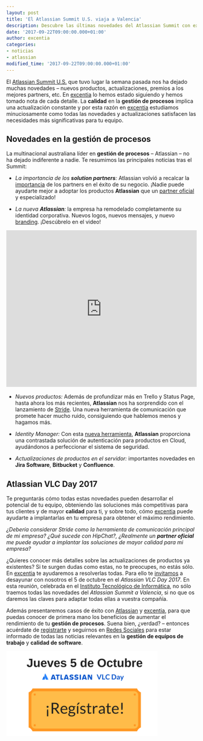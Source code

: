 ```yaml
---
layout: post
title: 'El Atlassian Summit U.S. viaja a Valencia'
description: Descubre las últimas novedades del Atlassian Summit con excentia el jueves 5 de octubre en Valencia
date: '2017-09-22T09:00:00.000+01:00'
author: excentia
categories: 
- noticias
- atlassian
modified_time: '2017-09-22T09:00:00.000+01:00'
---
```


El [Atlassian Summit U.S.](https://www.atlassian.com/company/events/summit-us) que tuvo lugar la semana pasada nos ha dejado muchas novedades – nuevos productos, actualizaciones, premios a los mejores partners, etc.  En [excentia](www.excentia.es) lo hemos estado siguiendo y hemos tomado nota de cada detalle. La **calidad** en la **gestión de procesos** implica una actualización constante y por esta razón en [excentia](www.excentia.es) estudiamos minuciosamente como todas las novedades y actualizaciones satisfacen las necesidades más significativas para tu equipo.

## Novedades en la gestión de procesos

La multinacional australiana líder en **gestión de procesos** – Atlassian – no ha dejado indiferente a nadie. Te resumimos las principales noticias tras el Summit:

* *La importancia de los **solution partners**:* Atlassian volvió a recalcar la [importancia](https://www.atlassian.com/blog/announcements/atlassian-partner-services) de los partners en el éxito de su negocio. ¡Nadie puede ayudarte mejor a adoptar los productos **Atlassian** que un [partner oficial](www.excentia.es) y especializado! 

* *La nueva **Atlassian**:* la empresa ha remodelado completamente su identidad corporativa. Nuevos logos, nuevos mensajes, y nuevo [branding](https://www.atlassian.com/blog/announcements/our-bold-new-brand). ¡Descúbrelo en el video! 

<iframe width="100%" height="415" src="https://www.youtube.com/embed/MlknBkt3KLo?showinfo=0" frameborder="0" allowfullscreen></iframe>

* *Nuevos productos:* Además de profundizar más en Trello y Status Page, hasta ahora los más recientes, **Atlassian** nos ha sorprendido con el lanzamiento de [Stride](https://blog.stride.com/introducing-stride-19e9f94c0629). Una nueva herramienta de comunicación que promete hacer mucho ruido, consiguiendo que hablemos menos y hagamos más. 

* *Identity Manager:* Con esta [nueva herramienta](https://www.atlassian.com/blog/announcements/introducing-identity-manager-atlassian-cloud), **Atlassian** proporciona una contrastada solución de autenticación para productos en Cloud, ayudándonos a perfeccionar el sistema de seguridad. 

* *Actualizaciones de productos en el servidor:* importantes novedades en **Jira Software**, **Bitbucket** y **Confluence**. 

## Atlassian VLC Day 2017

Te preguntarás cómo todas estas novedades pueden desarrollar el potencial de tu equipo, obteniendo las soluciones más competitivas para tus clientes y de mayor **calidad** para ti, y sobre todo, cómo [excentia](www.excentia.es) puede ayudarte a implantarlas en tu empresa para obtener el máximo rendimiento. 

*¿Debería considerar Stride como la herramienta de comunicación principal de mi empresa? ¿Qué sucede con HipChat?, ¿Realmente un **partner oficial** me puede ayudar a implantar las soluciones de mayor calidad para mi empresa?* 

¿Quieres conocer más detalles sobre las actualizaciones de productos ya existentes? Si te surgen dudas como estas, no te preocupes, no estás sólo. En [excentia](www.excentia.es) te ayudaremos a resolverlas todas. Para ello te [invitamos](http://mailchi.mp/359f3f67a049/te-esperamos-el-5-de-octubre-en-el-atlassian-vlc-day-2017) a desayunar con nosotros el 5 de octubre en el *Atlassian VLC Day 2017*. En esta reunión, celebrada en el [Instituto Tecnológico de Informática](www.iti.es),  no sólo traemos todas las novedades del *Atlassian Summit a Valencia*, si no que os daremos las claves para adaptar todas ellas a vuestra compañía. 

Además presentaremos casos de éxito con [Atlassian](www.atlassian.com) y [excentia](www.excentia.es), para que puedas conocer de primera mano los beneficios de aumentar el rendimiento de tu **gestión de procesos**. Suena bien, ¿verdad? – entonces acuérdate de [registrarte](http://mailchi.mp/359f3f67a049/te-esperamos-el-5-de-octubre-en-el-atlassian-vlc-day-2017) y seguirnos en [Redes Sociales](www.facebook.com/excentia) para estar informado de todas las noticias relevantes en la **gestión de equipos de trabajo** y **calidad de software**. 

<a href="http://mailchi.mp/359f3f67a049/te-esperamos-el-5-de-octubre-en-el-atlassian-vlc-day-2017">
    <img class="center" width="400px" alt="Registrate en el Atlassian VLC Day" title="Evento Atlassian" src="/img/posts/2017-09-22-evento-atlassian.png">
</a>